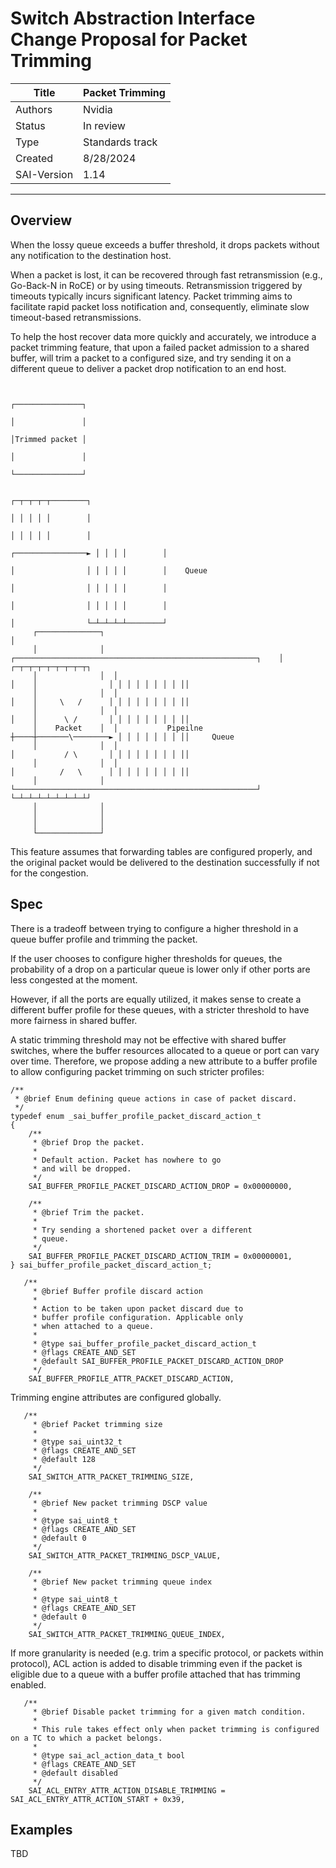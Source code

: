 # Switch Abstraction Interface Change Proposal for Packet Trimming

Title       | Packet Trimming
------------|----------------
Authors     | Nvidia
Status      | In review
Type        | Standards track
Created     | 8/28/2024
SAI-Version | 1.14
----------

## Overview
When the lossy queue exceeds a buffer threshold, it drops packets without any notification to the destination host.

When a packet is lost, it can be recovered through fast retransmission (e.g., Go-Back-N in RoCE) or by using timeouts. Retransmission triggered by timeouts typically incurs significant latency. Packet trimming aims to facilitate rapid packet loss notification and, consequently, eliminate slow timeout-based retransmissions.

To help the host recover data more quickly and accurately, we introduce a packet trimming feature, that upon a failed packet admission to a shared buffer,
will trim a packet to a configured size, and try sending it on a different queue to deliver a packet drop notification to an end host.

```
                                                                                                                                        
                                                                                       ┌───────────────┐                                
                                                                                       │               │                                
                                                                                       │Trimmed packet │                                
                                                                                       │               │                                
                                                                                       └───────────────┘                                
                                                                                                                                        
                                                                                                    ┌─┬─┬─┬─┬────────┐                  
                                                                                                    │ │ │ │ │        │                  
                                                                                                    │ │ │ │ │        │                  
                                                                                   ┌────────────────► │ │ │ │        │                  
                                                                                   │                │ │ │ │ │        │    Queue         
                                                                                   │                │ │ │ │ │        │                  
                                                                                   │                │ │ │ │ │        │                  
                                                                                   │                └─┴─┴─┴─┴────────┘                  
     ┌──────────────┐                                                              │                                                    
     │              │  ┌──────────────────────────────────────────────────────┐    │                ┌─┬─┬─┬─┬─┬─┬─┬─┬┐                  
     │              │  │                                                      │    │                │ │ │ │ │ │ │ │ ││                  
     │              │  │                                                      │    │     \   /      │ │ │ │ │ │ │ │ ││                  
     │              │  │                                                      │    │      \ /       │ │ │ │ │ │ │ │ ││                  
     │    Packet    │  │           Pipeilne                                   ┼────┼───────\────────► │ │ │ │ │ │ │ ││     Queue        
     │              │  │                                                      │           / \       │ │ │ │ │ │ │ │ ││                  
     │              │  │                                                      │          /   \      │ │ │ │ │ │ │ │ ││                  
     │              │  └──────────────────────────────────────────────────────┘                     └─┴─┴─┴─┴─┴─┴─┴─┴┘                  
     │              │                                                                                                                   
     │              │                                                                                                                   
     │              │                                                                                                                   
     └──────────────┘                                                                                                                   
```

This feature assumes that forwarding tables are configured properly, and the original packet would be delivered to the destination successfully if not for the congestion.

## Spec
There is a tradeoff between trying to configure a higher threshold in a queue buffer profile and trimming the packet.

If the user chooses to configure higher thresholds for queues, the probability of a drop on a particular queue is lower only if other ports are less congested at the moment.

However, if all the ports are equally utilized, it makes sense to create a different buffer profile for these queues, with a stricter threshold to have more fairness in shared buffer.

A static trimming threshold may not be effective with shared buffer switches, where the buffer resources allocated to a queue or port can vary over time. Therefore, we propose adding a new attribute to a buffer profile to allow configuring packet trimming on such stricter profiles:
```
/**
 * @brief Enum defining queue actions in case of packet discard.
 */
typedef enum _sai_buffer_profile_packet_discard_action_t
{
    /**
     * @brief Drop the packet.
     *
     * Default action. Packet has nowhere to go
     * and will be dropped.
     */
    SAI_BUFFER_PROFILE_PACKET_DISCARD_ACTION_DROP = 0x00000000,

    /**
     * @brief Trim the packet.
     *
     * Try sending a shortened packet over a different
     * queue.
     */
    SAI_BUFFER_PROFILE_PACKET_DISCARD_ACTION_TRIM = 0x00000001,
} sai_buffer_profile_packet_discard_action_t;

   /**
     * @brief Buffer profile discard action
     *
     * Action to be taken upon packet discard due to
     * buffer profile configuration. Applicable only
     * when attached to a queue.
     *
     * @type sai_buffer_profile_packet_discard_action_t
     * @flags CREATE_AND_SET
     * @default SAI_BUFFER_PROFILE_PACKET_DISCARD_ACTION_DROP
     */
    SAI_BUFFER_PROFILE_ATTR_PACKET_DISCARD_ACTION,
```

Trimming engine attributes are configured globally.
```
   /**
     * @brief Packet trimming size
     *
     * @type sai_uint32_t
     * @flags CREATE_AND_SET
     * @default 128
     */
    SAI_SWITCH_ATTR_PACKET_TRIMMING_SIZE,

    /**
     * @brief New packet trimming DSCP value
     *
     * @type sai_uint8_t
     * @flags CREATE_AND_SET
     * @default 0
     */
    SAI_SWITCH_ATTR_PACKET_TRIMMING_DSCP_VALUE,

    /**
     * @brief New packet trimming queue index
     *
     * @type sai_uint8_t
     * @flags CREATE_AND_SET
     * @default 0
     */
    SAI_SWITCH_ATTR_PACKET_TRIMMING_QUEUE_INDEX,
```

If more granularity is needed (e.g. trim a specific protocol, or packets within protocol), ACL action is added to disable trimming even if the packet is eligible due to a queue with a buffer profile attached that has trimming enabled.
```
   /**
     * @brief Disable packet trimming for a given match condition.
     *
     * This rule takes effect only when packet trimming is configured on a TC to which a packet belongs.
     *
     * @type sai_acl_action_data_t bool
     * @flags CREATE_AND_SET
     * @default disabled
     */
    SAI_ACL_ENTRY_ATTR_ACTION_DISABLE_TRIMMING = SAI_ACL_ENTRY_ATTR_ACTION_START + 0x39,
```

## Examples
TBD
